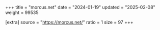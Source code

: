 +++
title = "morcus.net"
date = "2024-01-19"
updated = "2025-02-08"
weight = 99535

[extra]
source = "https://morcus.net/"
ratio = 1
size = 97
+++
